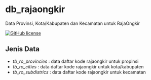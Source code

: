 # db_rajaongkir
Data Provinsi, Kota/Kabupaten dan Kecamatan untuk RajaOngkir

[![GitHub license](https://img.shields.io/badge/license-MIT-blue.svg)](LICENSE)

## Jenis Data
- *tb_ro_provincies* : data daftar kode rajaongkir untuk propinsi
- *tb_ro_cities* : data daftar kode rajaongkir untuk kota/kabupaten
- *tb_ro_subdistrics* : data daftar kode rajaongkir untuk kecamatan
